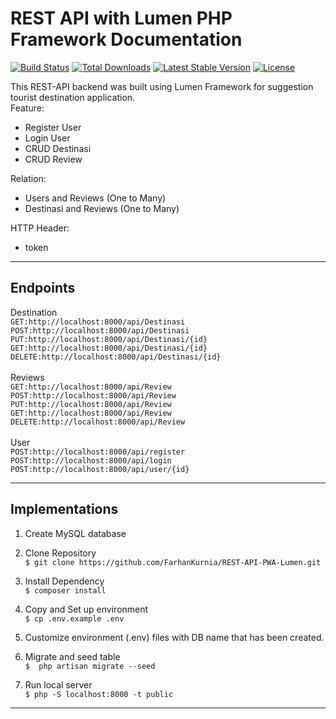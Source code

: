 # REST API with Lumen PHP Framework Documentation

[![Build Status](https://travis-ci.org/laravel/lumen-framework.svg)](https://travis-ci.org/laravel/lumen-framework)
[![Total Downloads](https://img.shields.io/packagist/dt/laravel/framework)](https://packagist.org/packages/laravel/lumen-framework)
[![Latest Stable Version](https://img.shields.io/packagist/v/laravel/framework)](https://packagist.org/packages/laravel/lumen-framework)
[![License](https://img.shields.io/packagist/l/laravel/framework)](https://packagist.org/packages/laravel/lumen-framework)

This REST-API backend was built using Lumen Framework for suggestion tourist destination application. </br>
Feature:
- Register User
- Login User
- CRUD Destinasi
- CRUD Review

Relation:
- Users and Reviews (One to Many) 
- Destinasi and Reviews (One to Many) 

HTTP Header:
- token
------------------------------------------------------------------------
## Endpoints
Destination
</br>`GET:http://localhost:8000/api/Destinasi`
</br>`POST:http://localhost:8000/api/Destinasi`
</br>`PUT:http://localhost:8000/api/Destinasi/{id}`
</br>`GET:http://localhost:8000/api/Destinasi/{id}`
</br>`DELETE:http://localhost:8000/api/Destinasi/{id}`
</br>
</br>
Reviews
</br>`GET:http://localhost:8000/api/Review`
</br>`POST:http://localhost:8000/api/Review`
</br>`PUT:http://localhost:8000/api/Review`
</br>`GET:http://localhost:8000/api/Review`
</br>`DELETE:http://localhost:8000/api/Review`
</br>
</br>
User
</br>`POST:http://localhost:8000/api/register`
</br>`POST:http://localhost:8000/api/login`
</br>`POST:http://localhost:8000/api/user/{id}`

------------------------------------------------------------------------
## Implementations
1. Create MySQL database

2. Clone Repository </br>
    ``$ git clone https://github.com/FarhanKurnia/REST-API-PWA-Lumen.git``

3. Install Dependency </br>
    ``$ composer install``

4. Copy and Set up environment</br>
    ``$ cp .env.example .env``

5. Customize environment (.env) files with DB name that has been created.

6. Migrate and seed table</br>
    ``$  php artisan migrate --seed``

7. Run local server</br>
    ``$ php -S localhost:8000 -t public``



------------------------------------------------------------------------